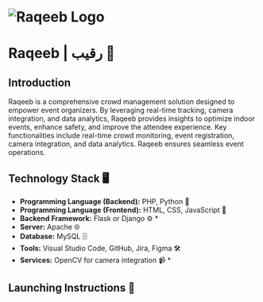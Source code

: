 # ![Raqeeb Logo](assets/logo.png)
#  Raqeeb | رقيب  🔭
## **Introduction**
Raqeeb is a comprehensive crowd management solution designed to empower event organizers. By leveraging real-time tracking, camera integration, and data analytics, Raqeeb provides insights to optimize indoor events, enhance safety, and improve the attendee experience. Key functionalities include real-time crowd monitoring, event registration, camera integration, and data analytics. Raqeeb ensures seamless event operations.

## **Technology Stack** 🖥️
- **Programming Language (Backend):** PHP, Python 🐍
- **Programming Language (Frontend):** HTML, CSS, JavaScript 🎨
- **Backend Framework:** Flask or Django ⚙️ *
- **Server:** Apache 🌐
- **Database:** MySQL 🗄️
- **Tools:** Visual Studio Code, GitHub, Jira, Figma 🛠️
- **Services:** OpenCV for camera integration 📹 *

## **Launching Instructions** 🚀
